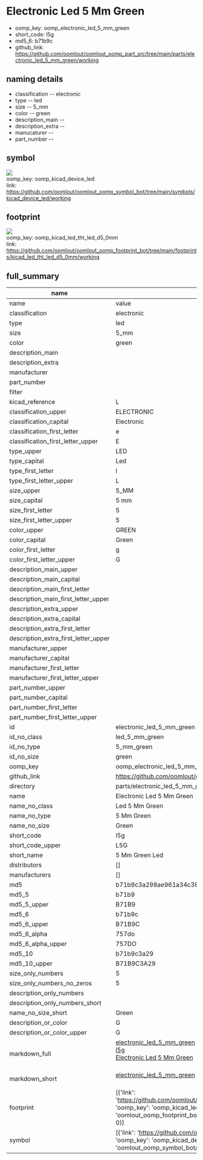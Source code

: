 # Electronic Led 5 Mm Green

  
* oomp_key: oomp_electronic_led_5_mm_green 
* short_code: l5g
* md5_6: b71b9c  
* github_link: https://github.com/oomlout/oomlout_oomp_part_src/tree/main/parts/electronic_led_5_mm_green/working  
## naming details
* classification -- electronic
* type -- led
* size -- 5_mm
* color -- green
* description_main -- 
* description_extra -- 
* manucaturer -- 
* part_number -- 



## symbol

![](symbol/{index}/working/working_600.png)  
oomp_key: oomp_kicad_device_led  
link: https://github.com/oomlout/oomlout_oomp_symbol_bot/tree/main/symbols/kicad_device_led/working  

## footprint

![](footprint/{index}/working/working_600.png)  
oomp_key: oomp_kicad_led_tht_led_d5_0mm  
link: https://github.com/oomlout/oomlout_oomp_footprint_bot/tree/main/footprints/kicad_led_tht_led_d5_0mm/working  

## full_summary
| name | value | 
| --- | --- | 
| name | value | 
| classification | electronic | 
| type | led | 
| size | 5_mm | 
| color | green | 
| description_main |  | 
| description_extra |  | 
| manufacturer |  | 
| part_number |  | 
| filter |  | 
| kicad_reference | L | 
| classification_upper | ELECTRONIC | 
| classification_capital | Electronic | 
| classification_first_letter | e | 
| classification_first_letter_upper | E | 
| type_upper | LED | 
| type_capital | Led | 
| type_first_letter | l | 
| type_first_letter_upper | L | 
| size_upper | 5_MM | 
| size_capital | 5 mm | 
| size_first_letter | 5 | 
| size_first_letter_upper | 5 | 
| color_upper | GREEN | 
| color_capital | Green | 
| color_first_letter | g | 
| color_first_letter_upper | G | 
| description_main_upper |  | 
| description_main_capital |  | 
| description_main_first_letter |  | 
| description_main_first_letter_upper |  | 
| description_extra_upper |  | 
| description_extra_capital |  | 
| description_extra_first_letter |  | 
| description_extra_first_letter_upper |  | 
| manufacturer_upper |  | 
| manufacturer_capital |  | 
| manufacturer_first_letter |  | 
| manufacturer_first_letter_upper |  | 
| part_number_upper |  | 
| part_number_capital |  | 
| part_number_first_letter |  | 
| part_number_first_letter_upper |  | 
| id | electronic_led_5_mm_green | 
| id_no_class | led_5_mm_green | 
| id_no_type | 5_mm_green | 
| id_no_size | green | 
| oomp_key | oomp_electronic_led_5_mm_green | 
| github_link | https://github.com/oomlout/oomlout_oomp_part_src/tree/main/parts/electronic_led_5_mm_green/working | 
| directory | parts/electronic_led_5_mm_green | 
| name | Electronic Led 5 Mm Green | 
| name_no_class | Led 5 Mm Green | 
| name_no_type | 5 Mm Green | 
| name_no_size | Green | 
| short_code | l5g | 
| short_code_upper | L5G | 
| short_name | 5 Mm Green Led | 
| distributors | [] | 
| manufacturers | [] | 
| md5 | b71b9c3a298ae961a34c3856d35b694e | 
| md5_5 | b71b9 | 
| md5_5_upper | B71B9 | 
| md5_6 | b71b9c | 
| md5_6_upper | B71B9C | 
| md5_6_alpha | 757do | 
| md5_6_alpha_upper | 757DO | 
| md5_10 | b71b9c3a29 | 
| md5_10_upper | B71B9C3A29 | 
| size_only_numbers | 5 | 
| size_only_numbers_no_zeros | 5 | 
| description_only_numbers |  | 
| description_only_numbers_short |   | 
| name_no_size_short | Green | 
| description_or_color | G  | 
| description_or_color_upper | G  | 
| markdown_full | [electronic_led_5_mm_green](https://github.com/oomlout/oomlout_oomp_part_src/tree/main/parts/electronic_led_5_mm_green/working)<br>[l5g](https://github.com/oomlout/oomlout_oomp_part_src/tree/main/parts/electronic_led_5_mm_green/working)<br>[Electronic Led 5 Mm Green](https://github.com/oomlout/oomlout_oomp_part_src/tree/main/parts/electronic_led_5_mm_green/working)<br><br> | 
| markdown_short | [electronic_led_5_mm_green](https://github.com/oomlout/oomlout_oomp_part_src/tree/main/parts/electronic_led_5_mm_green/working)<br><br> | 
| footprint | [{'link': 'https://github.com/oomlout/oomlout_oomp_footprint_bot/tree/main/foootprntss/kicad_led_tht_led_d5_0mm', 'oomp_key': 'oomp_kicad_led_tht_led_d5_0mm', 'directory': 'oomlout_oomp_footprint_bot/footprints/kicad_led_tht_led_d5_0mm//working/working.kicad_mod', 'index': 0}] | 
| symbol | [{'link': 'https://github.com/oomlout/oomlout_oomp_symbol_bot/tree/main/symbols/kicad_device_led', 'oomp_key': 'oomp_kicad_device_led', 'directory': 'oomlout_oomp_symbol_bot/symbols/kicad_device_led//working/working.kicad_sym', 'index': 0}] | 
